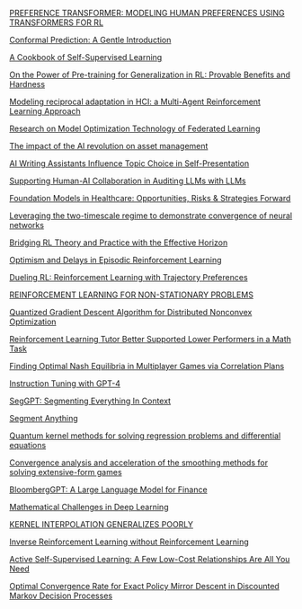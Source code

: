 [PREFERENCE TRANSFORMER: MODELING HUMAN PREFERENCES USING TRANSFORMERS FOR RL
](https://openreview.net/pdf?id=Peot1SFDX0)


[Conformal Prediction: A Gentle Introduction
](https://www.nowpublishers.com/article/Details/MAL-101)

[A Cookbook of Self-Supervised Learning
](https://arxiv.org/abs/2304.12210)

[On the Power of Pre-training for Generalization in RL: Provable Benefits and Hardness
](https://arxiv.org/abs/2210.10464)

[Modeling reciprocal adaptation in HCI: a Multi-Agent Reinforcement Learning Approach
](https://dl.acm.org/doi/abs/10.1145/3544549.3585913)

[Research on Model Optimization Technology of Federated Learning
](https://ieeexplore.ieee.org/abstract/document/10104736)

[The impact of the AI revolution on asset management
](https://arxiv.org/abs/2304.10212)

[AI Writing Assistants Influence Topic Choice in Self-Presentation
](https://dl.acm.org/doi/abs/10.1145/3544549.3585893)

[Supporting Human-AI Collaboration in
Auditing LLMs with LLMs](https://arxiv.org/pdf/2304.09991.pdf)

[Foundation Models in Healthcare: Opportunities, Risks & Strategies Forward
](https://dl.acm.org/doi/abs/10.1145/3544549.3583177)

[Leveraging the two-timescale regime
to demonstrate convergence of neural networks
](https://arxiv.org/pdf/2304.09576.pdf)

[Bridging RL Theory and Practice with the Effective Horizon
](https://arxiv.org/abs/2304.09853)

[Optimism and Delays in Episodic Reinforcement Learning
](https://arxiv.org/abs/2111.07615)

[Dueling RL: Reinforcement Learning with
Trajectory Preferences](https://proceedings.mlr.press/v206/saha23a/saha23a.pdf)

[REINFORCEMENT LEARNING FOR
NON-STATIONARY PROBLEMS
](https://yashchandak.github.io/docs/PhD_Thesis_Yash-1.pdf)

[Quantized Gradient Descent Algorithm for Distributed Nonconvex
Optimization
](https://www.jstage.jst.go.jp/article/transfun/advpub/0/advpub_2023EAP1020/_pdf)

[Reinforcement Learning Tutor Better Supported
Lower Performers in a Math Task](https://arxiv.org/pdf/2304.04933.pdf)

[Finding Optimal Nash Equilibria in Multiplayer Games via
Correlation Plans](https://personal.ntu.edu.sg/boan/papers/AAMAS23-Correlation.pdf)

[Instruction Tuning with GPT-4
](https://arxiv.org/abs/2304.03277)

[SegGPT: Segmenting Everything In Context
](https://arxiv.org/abs/2304.03284)

[Segment Anything
](https://arxiv.org/pdf/2304.02643.pdf)

[Quantum kernel methods for solving regression problems and differential equations
](https://journals.aps.org/pra/pdf/10.1103/PhysRevA.107.032428)

[Convergence analysis and acceleration of the
smoothing methods for solving extensive-form
games](https://arxiv.org/pdf/2303.11046.pdf)

[BloombergGPT: A Large Language Model for Finance
](https://arxiv.org/abs/2303.17564v1)

[Mathematical Challenges in Deep Learning
](https://arxiv.org/pdf/2303.15464.pdf)

[KERNEL INTERPOLATION GENERALIZES POORLY
](https://arxiv.org/pdf/2303.15809.pdf)

[Inverse Reinforcement Learning without Reinforcement Learning
](https://arxiv.org/pdf/2303.14623.pdf)

[Active Self-Supervised Learning:
A Few Low-Cost Relationships Are All You Need](https://arxiv.org/pdf/2303.15256.pdf)

[Optimal Convergence Rate for Exact Policy Mirror Descent in
Discounted Markov Decision Processes
](https://arxiv.org/pdf/2302.11381.pdf)



